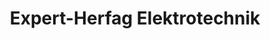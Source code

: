 ---
title: "Expert-Herfag Elektrotechnik"
url: /nordhausen/expert-herfag-elektrotechnik/
shop: Elektronik
---